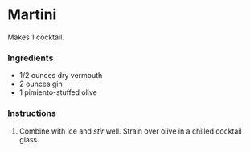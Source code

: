 # Martini

Makes 1 cocktail.

### Ingredients

- 1/2 ounces dry vermouth
- 2 ounces gin
- 1 pimiento-stuffed olive

### Instructions

1. Combine with ice and *stir* well. Strain over olive in a chilled cocktail glass.
